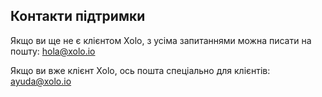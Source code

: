 ## Контакти підтримки

Якщо ви ще не є клієнтом Xolo, з усіма запитаннями можна писати на пошту: [hola@xolo.io](mailto:hola@xolo.io)

Якщо ви вже клієнт Xolo, ось пошта спеціально для клієнтів: [ayuda@xolo.io](mailto:ayuda@xolo.io)
